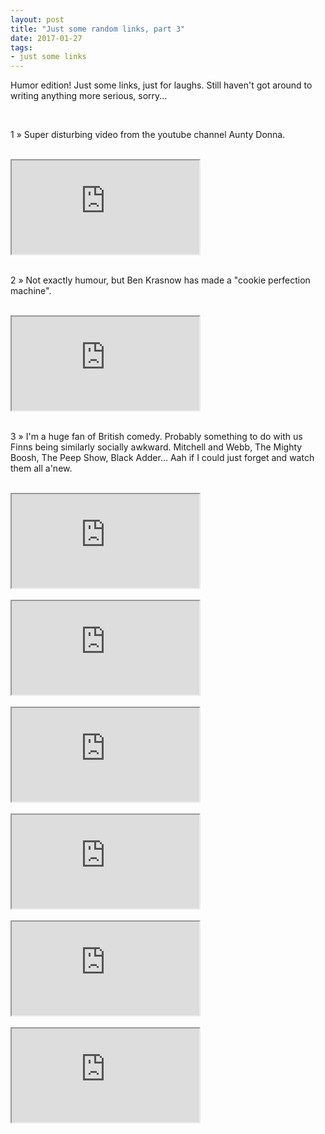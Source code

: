 ```yaml
---
layout: post
title: "Just some random links, part 3"
date: 2017-01-27
tags: 
- just some links
---
```


<p>Humor edition! Just some links, just for laughs. Still haven't got around to writing anything more serious, sorry...</p>
<br>
<div class="numbering"><p>1 » Super disturbing video from the youtube channel Aunty Donna.</p></div>
<br>
<div class="embed-responsive embed-responsive-16by9">
  <iframe class="embed-responsive-item" src="https://www.youtube-nocookie.com/embed/CS8Bc_-Bws4" allowfullscreen></iframe>
</div>
<br>
<div class="numbering"><p>2 » Not exactly humour, but Ben Krasnow has made a "cookie perfection machine".</p></div>
<br>
<div class="embed-responsive embed-responsive-16by9">
  <iframe class="embed-responsive-item" src="https://www.youtube.com/watch?v=8YEdHjGMeho" allowfullscreen></iframe>
</div>
<br>
<div class="numbering"><p>3 » I'm a huge fan of British comedy. Probably something to do with us Finns being similarly socially awkward.  Mitchell and Webb, The Mighty Boosh, The Peep Show, Black Adder... Aah if I could just forget and watch them all a'new.</p></div>
<br>
<div class="embed-responsive embed-responsive-16by9">
  <iframe class="embed-responsive-item" src="https://www.youtube-nocookie.com/embed/uRbj1Q4tXNo" allowfullscreen></iframe>
</div>
<br>
<div class="embed-responsive embed-responsive-16by9">
  <iframe class="embed-responsive-item" src="https://www.youtube-nocookie.com/embed/yRdTlf-9hng" allowfullscreen></iframe>
</div>
<br>
<div class="embed-responsive embed-responsive-16by9">
  <iframe class="embed-responsive-item" src="https://www.youtube-nocookie.com/embed/ToKcmnrE5oY" allowfullscreen></iframe>
</div>
<br>
<div class="embed-responsive embed-responsive-16by9">
  <iframe class="embed-responsive-item" src="https://www.youtube-nocookie.com/embed/g7ZqIAur7Fc" allowfullscreen></iframe>
</div>
<br>
<div class="embed-responsive embed-responsive-16by9">
  <iframe class="embed-responsive-item" src="https://www.youtube-nocookie.com/embed/bKwQ_zeRwEs" allowfullscreen></iframe>
</div>
<br>
<div class="embed-responsive embed-responsive-16by9">
  <iframe class="embed-responsive-item" src="https://www.youtube-nocookie.com/embed/_EfW9znJYjw" allowfullscreen></iframe>
</div>
<br>
